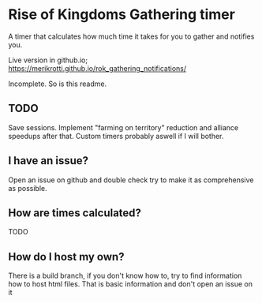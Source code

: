 # Rise of Kingdoms Gathering timer

A timer that calculates how much time it takes for you to gather and notifies you.

Live version in github.io; https://merikrotti.github.io/rok_gathering_notifications/

Incomplete. So is this readme.


## TODO

Save sessions. Implement "farming on territory" reduction and alliance speedups after that. Custom timers probably aswell if I will bother.

## I have an issue?

Open an issue on github and double check try to make it as comprehensive as possible.

## How are times calculated?

TODO

## How do I host my own?

There is a build branch, if you don't know how to, try to find information how to host html files. That is basic information and don't open an issue on it
